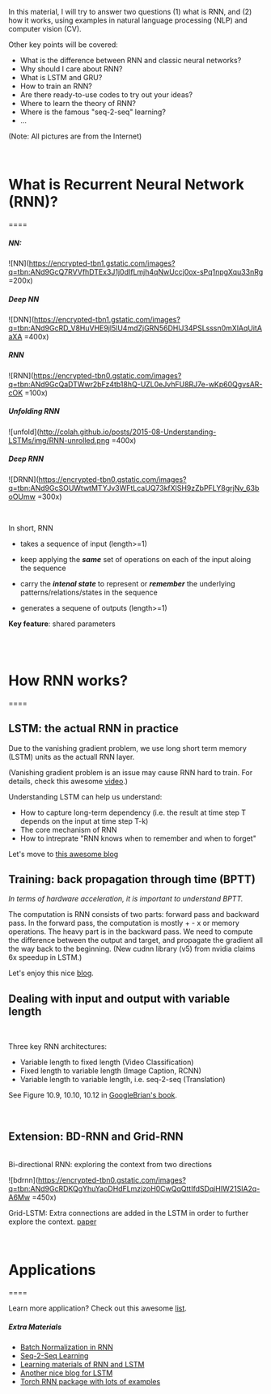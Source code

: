
In this material, I will try to answer two questions (1) what is RNN, and (2) how it works, using examples in natural language processing (NLP) and computer vision (CV).  

Other key points will be covered:

* What is the difference between RNN and classic neural networks?
* Why should I care about RNN?
* What is LSTM and GRU?
* How to train an RNN?
* Are there ready-to-use codes to try out your ideas?
* Where to learn the theory of RNN?
* Where is the famous "seq-2-seq" learning?
* ...

(Note: All pictures are from the Internet)

<br>

# What is Recurrent Neural Network (RNN)?
====

##### NN:

![NN](https://encrypted-tbn1.gstatic.com/images?q=tbn:ANd9GcQ7RVVfhDTEx3J1j0dIfLmjh4qNwUccj0ox-sPq1npgXqu33nRg =200x)

##### Deep NN
![DNN](https://encrypted-tbn1.gstatic.com/images?q=tbn:ANd9GcRD_V8HuVHE9jl5lU4mdZjGRN56DHlJ34PSLsssn0mXlAqUitAaXA =400x)

##### RNN
![RNN](https://encrypted-tbn0.gstatic.com/images?q=tbn:ANd9GcQaDTWwr2bFz4tb18hQ-UZL0eJvhFU8RJ7e-wKp60QgvsAR-cOK =100x)

##### Unfolding RNN
![unfold](http://colah.github.io/posts/2015-08-Understanding-LSTMs/img/RNN-unrolled.png =400x)

##### Deep RNN
![DRNN](https://encrypted-tbn0.gstatic.com/images?q=tbn:ANd9GcSOUWtwtMTYJv3WFtLcaUQ73kfXlSH9zZbPFLY8grjNv_63boOUmw =300x)

<br>

In short, RNN 

* takes a sequence of input (length>=1) 

* keep applying the **_same_** set of operations on each of the input aloing the sequence

* carry the **_intenal state_** to represent or **_remember_** the underlying patterns/relations/states in the sequence 
 
* generates a sequene of outputs (length>=1)

**Key feature**: shared parameters 

<br>
<br>


# How RNN works?
====

## LSTM: the actual RNN in practice

Due to the vanishing gradient problem, we use long short term memory (LSTM) units as the actuall RNN layer. 

(Vanishing gradient problem is an issue may cause RNN hard to train. For details, check this awesome [video](https://www.youtube.com/watch?v=56TYLaQN4N8).)

Understanding LSTM can help us understand:

* How to capture long-term dependency (i.e. the result at time step T depends on the input at time step T-k)
* The core mechanism of RNN
* How to intreprate "RNN knows when to remember and when to forget" 

Let's move to [this awesome blog](http://colah.github.io/posts/2015-08-Understanding-LSTMs/)



## Training: back propagation through time (BPTT)

*In terms of hardware acceleration, it is important to understand BPTT.*

The computation is RNN consists of two parts: forward pass and backward pass. In the forward pass, the computation is mostly + - x or memory operations. The heavy part is in the backward pass. We need to compute the difference between the output and target, and propagate the gradient all the way back to the beginning. (New cudnn library (v5) from nvidia claims 6x speedup in LSTM.)

Let's enjoy this nice [blog](https://medium.com/@aidangomez/let-s-do-this-f9b699de31d9#.5njju6koo).

## Dealing with input and output with variable length
<br>

Three key RNN architectures:

* Variable length to fixed length (Video Classification)
* Fixed length to variable length (Image Caption, RCNN)
* Variable length to variable length, i.e. seq-2-seq (Translation)

See Figure 10.9, 10.10, 10.12 in [GoogleBrian's book](http://www.deeplearningbook.org/). 

<br>

## Extension: BD-RNN and Grid-RNN
<br>
Bi-directional RNN: exploring the context from two directions

![bdrnn](https://encrypted-tbn0.gstatic.com/images?q=tbn:ANd9GcRDKQgYhuYaoDHdFLmzjzoH0CwQqQttIfdSDqiHIW21SlA2q-A6Mw =450x)

Grid-LSTM: Extra connections are added in the LSTM in order to further explore the context. [paper](https://encrypted-tbn1.gstatic.com/images?q=tbn:ANd9GcRf4Oz6jdUntrvF3WKiGMeOu7II00MnN3zefviOLTkb8swLB2Xk)

<br>

# Applications
====

Learn more application? Check out this awesome [list](https://github.com/kjw0612/awesome-rnn).


##### Extra Materials 
* [Batch Normalization in RNN](https://github.com/iassael/torch-bnlstm) 
* [Seq-2-Seq Learning](http://papers.nips.cc/paper/5346-information-based-learning-by-agents-in-unbounded-state-spaces)
* [Learning materials of RNN and LSTM](http://handong1587.github.io/deep_learning/2015/10/09/rnn-and-lstm.html)
* [Another nice blog for LSTM](https://medium.com/@shiyan/understanding-lstm-and-its-diagrams-37e2f46f1714#.m52rcngew)
* [Torch RNN package with lots of examples](https://github.com/Element-Research/rnn)